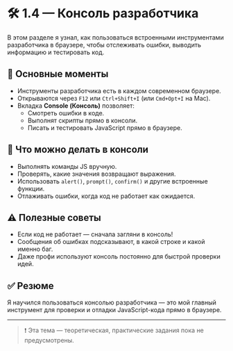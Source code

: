 # 🛠️ 1.4 — Консоль разработчика

В этом разделе я узнал, как пользоваться встроенными инструментами разработчика в браузере, чтобы отслеживать ошибки, выводить информацию и тестировать код.

## 🧠 Основные моменты

- Инструменты разработчика есть в каждом современном браузере.
- Открываются через `F12` или `Ctrl+Shift+I` (или `Cmd+Opt+I` на Mac).
- Вкладка **Console (Консоль)** позволяет:
  - Смотреть ошибки в коде.
  - Выполнят скрипты прямо в консоли.
  - Писать и тестировать JavaScript прямо в браузере.

## 🔧 Что можно делать в консоли

- Выполнять команды JS вручную.
- Проверять, какие значения возвращают выражения.
- Использовать `alert()`, `prompt()`, `confirm()` и другие встроенные функции.
- Отлаживать ошибки, когда код не работает как ожидается.

## ⚠️ Полезные советы

- Если код не работает — сначала загляни в консоль!
- Сообщения об ошибках подсказывают, в какой строке и какой именно баг.
- Даже профи используют консоль постоянно для быстрой проверки идей.

## ✅ Резюме

Я научился пользоваться консолью разработчика — это мой главный инструмент для проверки и отладки JavaScript-кода прямо в браузере.

---

> ❗ Эта тема — теоретическая, практические задания пока не предусмотрены.
